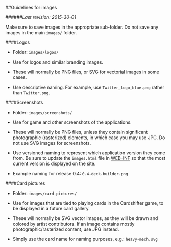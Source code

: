##Guidelines for images

######_Last revision: 2015-30-01_

Make sure to save images in the appropriate sub-folder. Do not save any images in the main `images/` folder. 

####Logos

- Folder: `images/logos/`

- Use for logos and similar branding images. 

- These will normally be PNG files, or SVG for vectorial images in some cases.

- Use descriptive naming. For example, use `Twitter_logo_blue.png` rather than `Twitter.png`.

####Screenshots

- Folder: `images/screenshots/`

- Use for game and other screenshots of the applications. 

- These will normally be PNG files, unless they contain significant photographic (rasterized) elements, in which case you may use JPG. Do not use SVG images for screenshots.

- Use versioned naming to represent which application version they come from. Be sure to update the `images.html` file in [WEB-INF](https://github.com/Cardshifter/cardshifter.github.io/tree/web-content/io.web/src/main/webapp/WEB-INF) so that the most current version is displayed on the site.

- Example naming for release 0.4: `0.4-deck-builder.png`

####Card pictures

- Folder: `images/card-pictures/`

- Use for images that are tied to playing cards in the Cardshifter game, to be displayed in a future card gallery.

- These will normally be SVG vector images, as they will be drawn and colored by artist contributors. If an image contains mostly photographic/rasterized content, use JPG instead. 

- Simply use the card name for naming purposes, e.g.: `heavy-mech.svg`

